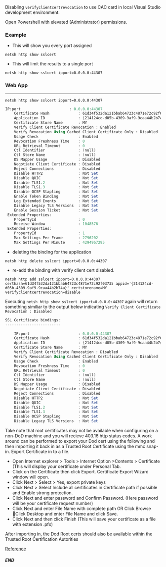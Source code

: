 
Disabling `verifyclientcertrevocation` to use CAC card in local Visual Studio development environment.

Open Powershell with elevated (Administrator) permissions.

### Example 
* This will show you every port assigned

`netsh http show sslcert`

* This will limit the results to a single port
 
 `netsh http show sslcert ipport=0.0.0.0:44307`


### Web App
---------------

`netsh http show sslcert ipport=0.0.0.0:44307`

```powershell
IP:port                      : 0.0.0.0:44307
    Certificate Hash             : 61d34f532da121bbab64723c4871e72c92f03735
    Application ID               : {214124cd-d05b-4309-9af9-9caa44b2b74a}
    Certificate Store Name       : MY
    Verify Client Certificate Revocation : Enabled
    Verify Revocation Using Cached Client Certificate Only : Disabled
    Usage Check                  : Enabled
    Revocation Freshness Time    : 0
    URL Retrieval Timeout        : 0
    Ctl Identifier               : (null)
    Ctl Store Name               : (null)
    DS Mapper Usage              : Disabled
    Negotiate Client Certificate : Disabled
    Reject Connections           : Disabled
    Disable HTTP2                : Not Set
    Disable QUIC                 : Not Set
    Disable TLS1.2               : Not Set
    Disable TLS1.3               : Not Set
    Disable OCSP Stapling        : Not Set
    Enable Token Binding         : Not Set
    Log Extended Events          : Not Set
    Disable Legacy TLS Versions  : Not Set
    Enable Session Ticket        : Not Set
 Extended Properties:
    PropertyId                   : 0
    Receive Window               : 1048576
 Extended Properties:
    PropertyId                   : 1
    Max Settings Per Frame       : 2796202
    Max Settings Per Minute      : 4294967295
```

* deleting the binding for the application

`netsh http delete sslcert ipport=0.0.0.0:44307`

* re-add the binding with  verify client cert disabled.  

`netsh http add sslcert ipport=0.0.0.0:44307 certhash=61d34f532da121bbab64723c4871e72c92f03735 appid='{214124cd-d05b-4309-9af9-9caa44b2b74a}' certstorename=MY verifyclientcertrevocation=disable`

Executing `netsh http show sslcert ipport=0.0.0.0:44307` again will return something similiar to the output below indicating `Verify Client Certificate Revocation : Disabled`

```powershell
SSL Certificate bindings:
-------------------------

    IP:port                      : 0.0.0.0:44307
    Certificate Hash             : 61d34f532da121bbab64723c4871e72c92f03735
    Application ID               : {214124cd-d05b-4309-9af9-9caa44b2b74a}
    Certificate Store Name       : MY
    Verify Client Certificate Revocation : Disabled
    Verify Revocation Using Cached Client Certificate Only : Disabled
    Usage Check                  : Enabled
    Revocation Freshness Time    : 0
    URL Retrieval Timeout        : 0
    Ctl Identifier               : (null)
    Ctl Store Name               : (null)
    DS Mapper Usage              : Disabled
    Negotiate Client Certificate : Disabled
    Reject Connections           : Disabled
    Disable HTTP2                : Not Set
    Disable QUIC                 : Not Set
    Disable TLS1.2               : Not Set
    Disable TLS1.3               : Not Set
    Disable OCSP Stapling        : Not Set
    Disable Legacy TLS Versions  : Not Set
```
Take note that root certificates may not be available when configuring on a non-DoD machine and you will recieve 403.16 http status codes.  A work around can be performed to export your Dod cert using the following and then importing it back in as a Trusted Root Certificate using the mmc snap-in.
Export Certificate in to a file.
* Open Internet explorer > Tools > Internet Option >Contents >
Certificate (This will display your certificate under Personal Tab.
* Click on the Certificate then click Export. Certificate Export Wizard window
will open.
* Click Next > Select > Yes, export private keys
* Click Next > Select Include all certificates in Certificate path if possible
and Enable strong protection.
* Click Next and enter password and Confirm Password. (Here password
will be your certificate request number)
* Click Next and enter File Name with complete path OR Click Browse
Click Desktop and enter File Name and click Save.
* Click Next and then click Finish
(This will save your certificate as a file with extension .pfx) 

After importing in, the Dod Root certs should also be available within the Trusted Root Certification Autorities


[Reference](https://support.microsoft.com/en-us/help/942061/error-message-when-you-visit-a-web-site-that-is-hosted-on-iis-7-0-http)

##### END
